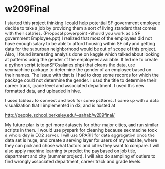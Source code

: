 # w209Final

I started this project thinking I could help potential SF government employee decide to take a job by providing them a sort of living standard that comes with their salaries. (Proposal powerpoint -Should you work as a SF government Employee.ppt) I realized that  most of the employees did not have enough salary to be able to afford housing within SF city and getting data for the suburban neighborhood would be out of scope of this project. Also, I found interesting analysis done on kaggle which talked about looking at patterns using the gender of the employees available. It led me to create a python script (cleanSFCsalaries.php) that cleans the data, use sexmachine package to determine the gender of an employee based on their names. The issue with that is I had to drop some records for which the package could not determine the gender. I used the title to determine their career track, grade level and associated department. I used this new formatted data, and uploaded in hive.

I used tableau to connect and look for some patterns. I came up with a data visualization that I implemented in d3, and is hosted at

 http://people.ischool.berkeley.edu/~sahab/w209final/
 
 
My future plan is to get more datasets for other major cities, and run similar scripts in them. I would use pyspark for cleaning because sex macine took a whole day in EC2 server. I will use SPARK for data aggregation once the data set is huge, and create a serving layer for users of my website, where they can pick and chose what factors and cities they want to compare. I will also apply machine learning to predict the pay based on job title, department and city (summer project). I will also do sampling of outiers to find wrongly associated department, career track and grade levels.


